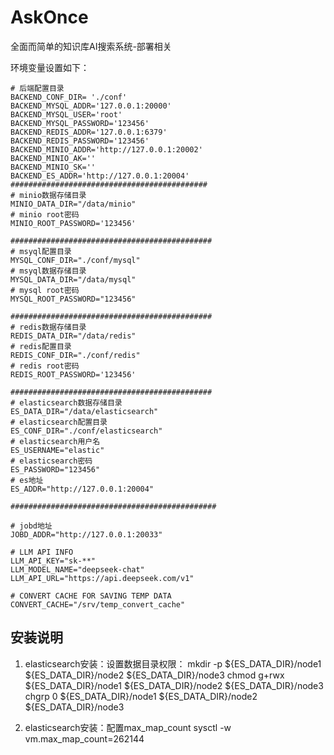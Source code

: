 # AskOnce
全面而简单的知识库AI搜索系统-部署相关

环境变量设置如下：
```shell
# 后端配置目录
BACKEND_CONF_DIR= './conf'
BACKEND_MYSQL_ADDR='127.0.0.1:20000'
BACKEND_MYSQL_USER='root'
BACKEND_MYSQL_PASSWORD='123456'
BACKEND_REDIS_ADDR='127.0.0.1:6379'
BACKEND_REDIS_PASSWORD='123456'
BACKEND_MINIO_ADDR='http://127.0.0.1:20002'
BACKEND_MINIO_AK=''
BACKEND_MINIO_SK=''
BACKEND_ES_ADDR='http://127.0.0.1:20004'
############################################
# minio数据存储目录
MINIO_DATA_DIR="/data/minio"
# minio root密码
MINIO_ROOT_PASSWORD='123456'

#############################################
# msyql配置目录
MYSQL_CONF_DIR="./conf/mysql"
# msyql数据存储目录
MYSQL_DATA_DIR="/data/mysql"
# mysql root密码
MYSQL_ROOT_PASSWORD="123456"

#############################################
# redis数据存储目录
REDIS_DATA_DIR="/data/redis"
# redis配置目录
REDIS_CONF_DIR="./conf/redis"
# redis root密码
REDIS_ROOT_PASSWORD='123456'

#############################################
# elasticsearch数据存储目录
ES_DATA_DIR="/data/elasticsearch"
# elasticsearch配置目录
ES_CONF_DIR="./conf/elasticsearch"
# elasticsearch用户名
ES_USERNAME="elastic"
# elasticsearch密码
ES_PASSWORD="123456"
# es地址
ES_ADDR="http://127.0.0.1:20004"

##############################################

# jobd地址
JOBD_ADDR="http://127.0.0.1:20033"

# LLM API INFO
LLM_API_KEY="sk-**"
LLM_MODEL_NAME="deepseek-chat"
LLM_API_URL="https://api.deepseek.com/v1"

# CONVERT CACHE FOR SAVING TEMP DATA
CONVERT_CACHE="/srv/temp_convert_cache"

```
## 安装说明
1. elasticsearch安装：设置数据目录权限：
mkdir -p ${ES_DATA_DIR}/node1 ${ES_DATA_DIR}/node2 ${ES_DATA_DIR}/node3
chmod g+rwx ${ES_DATA_DIR}/node1 ${ES_DATA_DIR}/node2 ${ES_DATA_DIR}/node3
chgrp 0 ${ES_DATA_DIR}/node1 ${ES_DATA_DIR}/node2 ${ES_DATA_DIR}/node3

2. elasticsearch安装：配置max_map_count
   sysctl -w vm.max_map_count=262144
